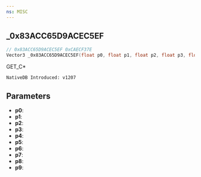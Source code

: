 ```yaml
---
ns: MISC
---
```

## _0x83ACC65D9ACEC5EF

```c
// 0x83ACC65D9ACEC5EF 0xCAECF37E
Vector3 _0x83ACC65D9ACEC5EF(float p0, float p1, float p2, float p3, float p4, float p5, float p6, float p7, float p8, BOOL p9);
```

GET_C*

```
NativeDB Introduced: v1207
```

## Parameters
* **p0**:
* **p1**:
* **p2**:
* **p3**:
* **p4**:
* **p5**:
* **p6**:
* **p7**:
* **p8**:
* **p9**:
